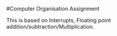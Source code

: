 #Computer Organisation Assignment

This is based on Interrupts, Floating point addition/subtraction/Multiplication.
